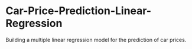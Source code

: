 # Car-Price-Prediction-Linear-Regression
Building a multiple linear regression model for the prediction of car prices.
